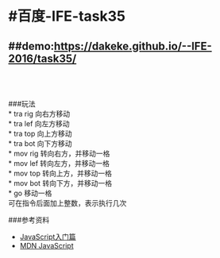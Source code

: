 #百度-IFE-task35
====
##demo:https://dakeke.github.io/--IFE-2016/task35/
----
<br>
<br>
<br>
###玩法<br>
* tra rig 向右方移动<br>
* tra lef 向左方移动<br>
* tra top 向上方移动<br>
* tra bot 向下方移动<br>
* mov rig 转向右方，并移动一格<br>
* mov lef 转向左方，并移动一格<br>
* mov top 转向上方，并移动一格<br>
* mov bot 转向下方，并移动一格<br>
* go 移动一格<br>
可在指令后面加上整数，表示执行几次<br>

###参考资料<br>
* [JavaScript入门篇](http://www.imooc.com/learn/36)
* [MDN JavaScript](https://developer.mozilla.org/zh-CN/docs/Web/JavaScript)
